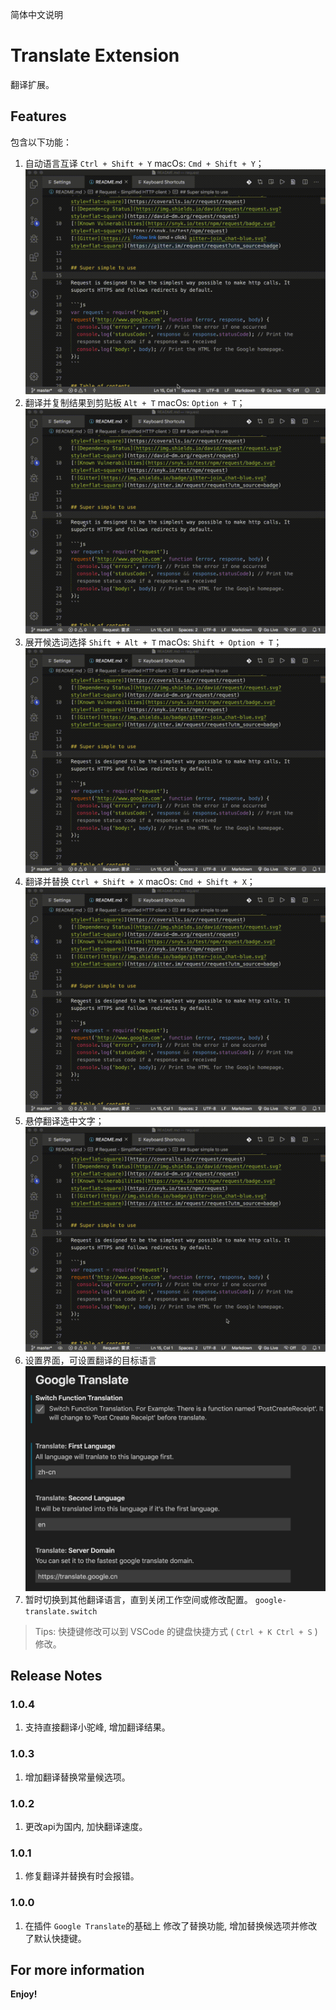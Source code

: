 简体中文说明

# Translate Extension

翻译扩展。

## Features

包含以下功能：

1. 自动语言互译 `Ctrl + Shift + Y` macOs: `Cmd + Shift + Y`；  
   ![自动中英互译](./asserts/translates.gif)
2. 翻译并复制结果到剪贴板 `Alt + T` macOs: `Option + T`；  
   ![翻译并复制结果到剪贴板](./asserts/clipboard.gif)
3. 展开候选词选择 `Shift + Alt + T` macOs: `Shift + Option + T`；  
   ![展开候选词选择](./asserts/candidate.gif)   
4. 翻译并替换 `Ctrl + Shift + X` macOs: `Cmd + Shift + X`；  
   ![翻译并替换](./asserts/replace.gif)
5. 悬停翻译选中文字；  
   ![悬停翻译选中文字](./asserts/hover.gif)
6. 设置界面，可设置翻译的目标语言
   ![设置界面](./asserts/setting.jpg)
7. 暂时切换到其他翻译语言，直到关闭工作空间或修改配置。 `google-translate.switch`
  
> Tips: 快捷键修改可以到 VSCode 的键盘快捷方式 ( `Ctrl + K Ctrl + S` ) 修改。

## Release Notes
### 1.0.4
1. 支持直接翻译小驼峰, 增加翻译结果。
### 1.0.3
1. 增加翻译替换常量候选项。
### 1.0.2
1. 更改api为国内, 加快翻译速度。
### 1.0.1
1. 修复翻译并替换有时会报错。
### 1.0.0
1. 在插件 `Google Translate`的基础上 修改了替换功能, 增加替换候选项并修改了默认快捷键。
## For more information

**Enjoy!**
